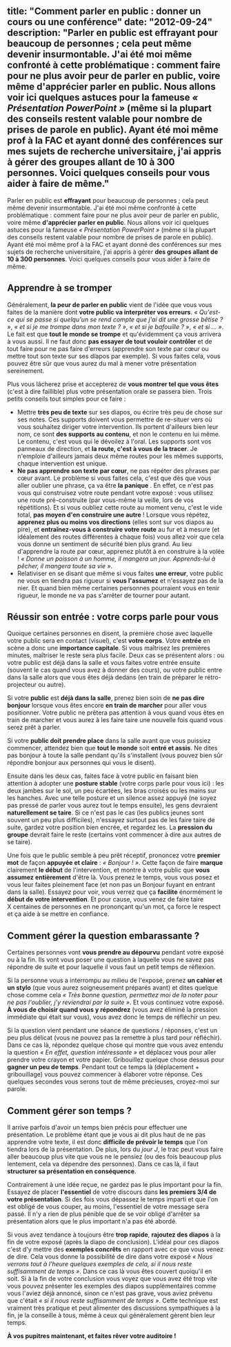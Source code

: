 title: "Comment parler en public : donner un cours ou une conférence"
date: "2012-09-24"
description: "Parler en public est __effrayant__ pour beaucoup de personnes ; cela peut même devenir insurmontable. J'ai été moi même confronté à cette problématique : comment faire pour ne plus avoir peur de parler en public, voire même __d'apprécier parler en public__. Nous allons voir ici quelques astuces pour la fameuse _« Présentation PowerPoint »_ (même si la plupart des conseils restent valable pour nombre de prises de parole en public). Ayant été moi même prof à la FAC et ayant donné des conférences sur mes sujets de recherche universitaire, j'ai appris à gérer __des groupes allant de 10 à 300 personnes__. Voici quelques conseils pour vous aider à faire de même."
---

Parler en public est __effrayant__ pour beaucoup de personnes ; cela peut même devenir insurmontable. J'ai été moi même confronté à cette problématique : comment faire pour ne plus avoir peur de parler en public, voire même __d'apprécier parler en public__. Nous allons voir ici quelques astuces pour la fameuse _« Présentation PowerPoint »_ (même si la plupart des conseils restent valable pour nombre de prises de parole en public). Ayant été moi même prof à la FAC et ayant donné des conférences sur mes sujets de recherche universitaire, j'ai appris à gérer __des groupes allant de 10 à 300 personnes__. Voici quelques conseils pour vous aider à faire de même.

## Apprendre à se tromper

Généralement, __la peur de parler en public__ vient de l'idée que vous vous faites de la manière dont __votre public va interpréter vos erreurs__. _« Qu'est-ce qui se passe si quelqu'un se rend compte que j'ai dit une grosse bêtise ? »_, _« et si je me trompe dans mon texte ? »_, _« et si je bafouille ? »_, _« et si ... »_. Le fait est que __tout le monde se trompe__ et qu'évidemment ça vous arrivera à vous aussi. Il ne faut donc __pas essayer de tout vouloir contrôler__ et de tout faire pour ne pas faire d'erreurs (apprendre son texte par cœur ou mettre tout son texte sur ses diapos par exemple). Si vous faites cela, vous pouvez être sûr que vous aurez du mal à mener votre présentation sereinement.

Plus vous lâcherez prise et accepterez de __vous montrer tel que vous êtes__ (c'est à dire faillible) plus votre présentation orale se passera bien. Trois petits conseils tout simples pour ce faire :

* Mettre __très peu de texte__ sur ses diapos, ou écrire très peu de chose sur ses notes. Ces supports doivent vous permettre de re-situer vers où vous souhaitez diriger votre intervention. Ils portent d'ailleurs bien leur nom, ce sont __des supports au contenu__, et non le contenu en lui même. Le contenu, c'est vous qui le dévoilez à l'oral. Les supports sont vos panneaux de direction, et __la route, c'est à vous de la tracer__. Je n'emploie d'ailleurs jamais deux même routes pour les mêmes supports, chaque intervention est unique.
* __Ne pas apprendre son texte par cœur__, ne pas répéter des phrases par cœur avant. Le problème si vous faites cela, c'est que dès que vous aller oublier une phrase, ça va être __la panique__ . En effet, ce n'est pas vous qui construisez votre route pendant votre exposé : vous utilisez une route pré-construite (par vous-même la veille, lors de vos répétitions). Et si vous oubliez cette route au moment venu, c'est le vide total, __pas moyen d'en construire une autre__ ! Lorsque vous répétez, __apprenez plus ou moins vos directions__ (elles sont sur vos diapos au pire), et __entraînez-vous à construire votre route__ au fur et à mesure (et idéalement des routes différentes à chaque fois) vous allez voir que cela vous donne un sentiment de sécurité bien plus grand. Au lieu d'apprendre la route par cœur, apprenez plutôt à en construire à la volée ! _« Donne un poisson à un homme, il mangera un jour. Apprends-lui à pêcher, il mangera toute sa vie »_.
* Relativiser en se disant que même si vous faites __une erreur__, votre public ne vous en tiendra pas rigueur si __vous l'assumez__ et n'essayez pas de la nier. Et quand bien même certaines personnes pourraient vous en tenir rigueur, le monde ne va pas s'arrêter de tourner pour autant.


## Réussir son entrée : votre corps parle pour vous

Quoique certaines personnes en disent, la première chose avec laquelle votre public sera en contact (visuel), c'est __votre corps__. Votre __entrée__ en scène a donc une __importance capitale__. Si vous maîtrisez les premières minutes, maîtriser le reste sera plus facile. Deux cas se présentent alors : ou votre public est déjà dans la salle et vous faites votre entrée ensuite (souvent le cas quand vous avez à donner des cours), ou votre public entre dans la salle alors que vous êtes déjà dedans (en train de préparer le rétro-projecteur ou autre).

Si votre __public__ est __déjà dans la salle__, prenez bien soin de __ne pas dire bonjour__ lorsque vous êtes encore __en train de marcher__ pour aller vous positionner. Votre public ne prêtera pas attention à vous quand vous êtes en train de marcher et vous aurez à les faire taire une nouvelle fois quand vous serez prêt à parler.

Si votre __public doit prendre place__ dans la salle avant que vous puissiez commencer, attendez bien que __tout le monde__ soit __entré et assis__. Ne dites pas bonjour à toute la salle pendant qu'ils s'installent (vous pouvez bien sûr répondre bonjour aux personnes qui vous le disent).

Ensuite dans les deux cas, faites face à votre public en faisant bien attention à adopter une __posture stable__ (votre corps parle pour vous ici) : les deux jambes sur le sol, un peu écartées, les bras croisés ou les mains sur les hanches. Avec une telle posture et un silence assez appuyé (ne soyez pas pressé de parler vous aurez tout le temps ensuite), les gens devraient __naturellement se taire__. Si ce n'est pas le cas (les publics jeunes sont souvent un peu plus difficiles), n'essayez surtout pas de les faire taire de suite, gardez votre position bien encrée, et regardez les. La __pression du groupe__ devrait faire le reste (certains vont commencer à dire aux autres de se taire).

Une fois que le public semble à peu prêt réceptif, prononcez votre __premier mot__ de façon __appuyée et claire__ : _« Bonjour ! »_. Cette façon de faire __marque__ clairement __le début__ de l'intervention, et montre à votre public que __vous assumez entièrement__ d'être là. Vous prenez le temps, vous vous posez et vous leur faites pleinement face (et non pas un Bonjour fuyant en entrant dans la salle). Essayez pour voir, vous verrez que ça __facilite__ énormément le __début de votre intervention__. Et pour cause, vous venez de faire taire X centaines de personnes en ne prononçant qu'un mot, ça force le respect et ça aide à se mettre en confiance.



## Comment gérer la question embarassante ? 

Certaines personnes vont __vous prendre au dépourvu__ pendant votre exposé ou à la fin. Ils vont vous poser une question à laquelle vous ne savez pas répondre de suite et pour laquelle il vous faut un petit temps de réflexion.

Si la personne vous a interrompu au milieu de l'exposé, prenez __un cahier et un stylo__ (que vous aurez soigneusement préparés avant) et dites quelque chose comme cela _« Très bonne question, permettez moi de la noter pour ne pas l'oublier, j'y reviendrai par la suite »_. Et vous continuez votre exposé. __À vous de choisir quand vous y répondrez__ (vous avez éliminé la pression immédiate qui était sur vous), vous avez donc le temps de réfléchir un peu.

Si la question vient pendant une séance de questions / réponses, c'est un peu plus délicat (vous ne pouvez pas la remettre à plus tard pour réfléchir). Dans ce cas là, répondez quelque chose qui montre que vous avez entendu la question _« En effet, question intéressante »_ et déplacez vous pour aller prendre votre crayon et votre papier. Gribouillez quelque chose dessus pour __gagner un peu de temps__. Pendant tout ce temps là (déplacement + gribouillage) vous pouvez commencer à élaborer votre réponse. Ces quelques secondes vous serons tout de même précieuses, croyez-moi sur parole.

## Comment gérer son temps ? 

Il arrive parfois d'avoir un temps bien précis pour effectuer une présentation. Le problème étant que je vous ai dit plus haut de ne pas apprendre votre texte, il est donc __difficile de prévoir le temps__ que l'on tiendra lors de la présentation. De plus, lors du _jour J_, le trac peut vous faire aller beaucoup plus vite que vous ne le pensiez (ou des fois beaucoup plus lentement, cela va dépendre des personnes). Dans ce cas là, il faut __structurer sa présentation en conséquence__.

Contrairement à une idée reçue, ne gardez pas le plus important pour la fin. Essayez de placer __l'essentiel__ de votre discours dans __les premiers 3/4 de votre présentation__. Si des fois vous dépassez le temps imparti et que l'on est obligé de vous couper, au moins, l'essentiel de votre message sera passé. Il n'y a rien de plus pénible que de se voir obligé d'arrêter sa présentation alors que le plus important n'a pas été abordé.

Si vous avez tendance à toujours être __trop rapide__, __rajoutez des diapos__ à la fin de votre exposé (après la diapo de conclusion). L'idéal pour ces diapos c'est d'y mettre des __exemples concrêts__ en rapport avec ce que vous venez de dire. Cela vous donne la possibilité de dire dans votre exposé _« Nous verrons tout à l'heure quelques exemples de cela, si il nous reste suffisamment de temps »_. Dans ce cas là vous êtes couvert quoiqu'il en soit. Si à la fin de votre conclusion vous voyez que vous avez été trop vite vous pouvez présenter les exemples des diapos supplémentaires comme vous l'aviez déjà annoncé, sinon ce n'est pas grave, vous aviez prévenu que c'était _« si il nous reste suffisamment de temps »_. Cette technique est vraiment très pratique et peut alimenter des discussions sympathiques à la fin, je la conseille à tous, même à ceux qui généralement gèrent bien leur temps.

__À vos pupitres maintenant, et faites rêver votre auditoire !__
